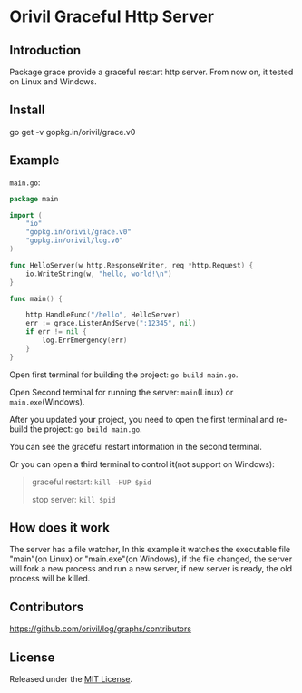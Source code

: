 # Orivil Graceful Http Server

## Introduction

Package grace provide a graceful restart http server. From now on, it tested on Linux and Windows.

## Install

go get -v gopkg.in/orivil/grace.v0

## Example

`main.go`:

```GO
package main

import (
    "io"
    "gopkg.in/orivil/grace.v0"
    "gopkg.in/orivil/log.v0"
)

func HelloServer(w http.ResponseWriter, req *http.Request) {
    io.WriteString(w, "hello, world!\n")
}

func main() {

    http.HandleFunc("/hello", HelloServer)
    err := grace.ListenAndServe(":12345", nil)
    if err != nil {
        log.ErrEmergency(err)
    }
}
```

Open first terminal for building the project: `go build main.go`.

Open Second terminal for running the server: `main`(Linux) or `main.exe`(Windows).

After you updated your project, you need to open the first terminal and re-build the project: `go build main.go`.

You can see the graceful restart information in the second terminal.

Or you can open a third terminal to control it(not support on Windows):

> graceful restart: `kill -HUP $pid`
>
> stop server: `kill $pid`


## How does it work

The server has a file watcher, In this example it watches the executable file "main"(on Linux) or "main.exe"(on Windows),
if the file changed, the server will fork a new process and run a new server, if new server is ready,
the old process will be killed.

## Contributors

https://github.com/orivil/log/graphs/contributors

## License

Released under the [MIT License](https://github.com/orivil/log/blob/master/LICENSE).